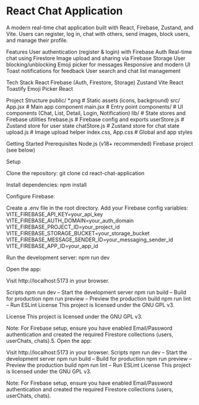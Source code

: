 # React Chat Application

A modern real-time chat application built with React, Firebase, Zustand, and Vite. Users can register, log in, chat with others, send images, block users, and manage their profile.

Features
User authentication (register & login) with Firebase Auth
Real-time chat using Firestore
Image upload and sharing via Firebase Storage
User blocking/unblocking
Emoji picker for messages
Responsive and modern UI
Toast notifications for feedback
User search and chat list management

Tech Stack
React
Firebase (Auth, Firestore, Storage)
Zustand
Vite
React Toastify
Emoji Picker React

Project Structure
public/
  *.png                # Static assets (icons, background)
src/
  App.jsx              # Main app component
  main.jsx             # Entry point
  components/          # UI components (Chat, List, Detail, Login, Notification)
  lib/                 # State stores and Firebase utilities
    firebase.js        # Firebase config and exports
    userStore.js       # Zustand store for user state
    chatStore.js       # Zustand store for chat state
    upload.js          # Image upload helper
index.css, App.css     # Global and app styles

Getting Started
Prerequisites
Node.js (v18+ recommended)
Firebase project (see below)

Setup

Clone the repository:
git clone <repo-url>
cd react-chat-application

Install dependencies:
npm install

Configure Firebase:

Create a .env file in the root directory.
Add your Firebase config variables:
VITE_FIREBASE_API_KEY=your_api_key
VITE_FIREBASE_AUTH_DOMAIN=your_auth_domain
VITE_FIREBASE_PROJECT_ID=your_project_id
VITE_FIREBASE_STORAGE_BUCKET=your_storage_bucket
VITE_FIREBASE_MESSAGE_SENDER_ID=your_messaging_sender_id
VITE_FIREBASE_APP_ID=your_app_id

Run the development server:
npm run dev

Open the app:

Visit http://localhost:5173 in your browser.

Scripts
npm run dev – Start the development server
npm run build – Build for production
npm run preview – Preview the production build
npm run lint – Run ESLint
License
This project is licensed under the GNU GPL v3.

License
This project is licensed under the GNU GPL v3.

Note: For Firebase setup, ensure you have enabled Email/Password authentication and created the required Firestore collections (users, userChats, chats).5. Open the app:

Visit http://localhost:5173 in your browser.
Scripts
npm run dev – Start the development server
npm run build – Build for production
npm run preview – Preview the production build
npm run lint – Run ESLint
License
This project is licensed under the GNU GPL v3.

Note: For Firebase setup, ensure you have enabled Email/Password authentication and created the required Firestore collections (users, userChats, chats).